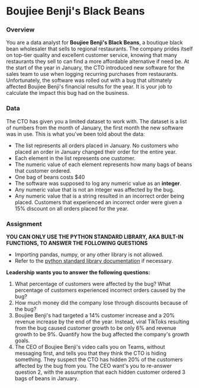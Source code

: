 ﻿﻿
# Boujiee Benji's Black Beans

### Overview

You are a data analyst for **Boujiee Benji's Black Beans**, a boutique black bean wholesaler that sells to regional restaurants. The company prides itself on top-tier quality and excellent customer service, knowing that many restaurants they sell to can find a more affordable alternative if need be. At the start of the year in January, the CTO introduced new software for the sales team to use when logging recurring purchases from restaurants. Unfortunately, the software was rolled out with a bug that ultimately affected Boujiee Benji's financial results for the year. It is your job to calculate the impact this bug had on the business.

### Data

The CTO has given you a limited dataset to work with. The dataset is a list of numbers from the month of January, the first month the new software was in use. This is what you've been told about the data:


- The list represents all orders placed in January. No customers who placed an order in January changed their order for the entire year.
- Each element in the list represents one customer.
- The numeric value of each element represents how many bags of beans that customer ordered.
- One bag of beans costs $40
- The software was supposed to log any numeric value as an **integer**.
- Any numeric value that is not an integer was affected by the bug.
- Any numeric value that is a string resulted in an incorrect order being placed. Customers that experienced an incorrect order were given a 15% discount on all orders placed for the year.

### Assignment

**YOU CAN ONLY USE THE PYTHON STANDARD LIBRARY, AKA BUILT-IN FUNCTIONS, TO ANSWER THE FOLLOWING QUESTIONS**

- Importing pandas, numpy, or any other library is not allowed.
- Refer to the [python standard library documentation](https://docs.python.org/3/library/index.html) if necessary.

**Leadership wants you to answer the following questions:**

1. What percentage of customers were affected by the bug? What percentage of customers experienced incorrect orders caused by the bug?
2. How much money did the company lose through discounts because of the bug?
3. Boujiee Benji's had targeted a 14% customer increase and a 20% revenue increase by the end of the year. Instead, viral TikToks resulting from the bug caused customer growth to be only 6% and revenue growth to be 9%. Quantify how the bug affected the company's growth goals.
4. The CEO of Boujiee Benji's video calls you on Teams, without messaging first, and tells you that they think the CTO is hiding something. They suspect the CTO has hidden 20% of the customers affected by the bug from you. The CEO want's you to re-answer question 2, with the assumption that each hidden customer ordered 3 bags of beans in January.

